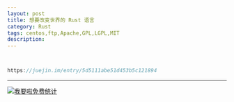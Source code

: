 ```yaml
---
layout: post
title: 想要改变世界的 Rust 语言
category: Rust
tags: centos,ftp,Apache,GPL,LGPL,MIT
description: 
---
```



```javascript


https://juejin.im/entry/5d5111abe51d453b5c121894


```

---


<script language="javascript" type="text/javascript" src="//js.users.51.la/19176892.js"></script>
<noscript><a href="//www.51.la/?19176892" target="_blank"><img alt="&#x6211;&#x8981;&#x5566;&#x514D;&#x8D39;&#x7EDF;&#x8BA1;" src="//img.users.51.la/19176892.asp" style="border:none" /></a></noscript>

